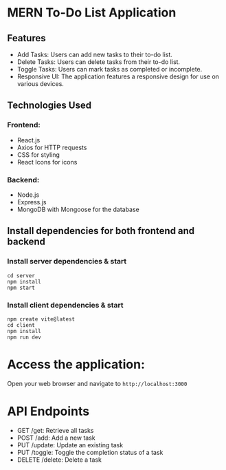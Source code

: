 # MERN To-Do List Application

## Features
- Add Tasks: Users can add new tasks to their to-do list.
- Delete Tasks: Users can delete tasks from their to-do list.
- Toggle Tasks: Users can mark tasks as completed or incomplete.
- Responsive UI: The application features a responsive design for use on various devices.

## Technologies Used
### Frontend:
* React.js
* Axios for HTTP requests
* CSS for styling
* React Icons for icons

### Backend:
+ Node.js
+ Express.js
+ MongoDB with Mongoose for the database

## Install dependencies for both frontend and backend
### Install server dependencies & start
```
cd server
npm install
npm start
```

### Install client dependencies & start
```
npm create vite@latest
cd client
npm install
npm run dev
```

# Access the application:
Open your web browser and navigate to `http://localhost:3000`

# API Endpoints
- GET /get: Retrieve all tasks
- POST /add: Add a new task
- PUT /update: Update an existing task
- PUT /toggle: Toggle the completion status of a task
- DELETE /delete: Delete a task
